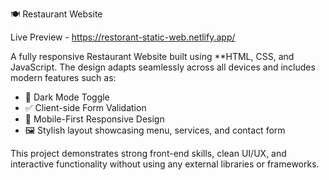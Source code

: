  🍽️ Restaurant Website
 
 Live Preview - https://restorant-static-web.netlify.app/

A fully responsive Restaurant Website built using **HTML, CSS, and JavaScript. The design adapts seamlessly across all devices and includes modern features such as:

* 🌙 Dark Mode Toggle
* ✅ Client-side Form Validation
* 📱 Mobile-First Responsive Design
* 🖼️ Stylish layout showcasing menu, services, and contact form

This project demonstrates strong front-end skills, clean UI/UX, and interactive functionality without using any external libraries or frameworks.
